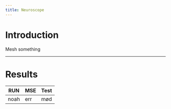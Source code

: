 ```yaml
---
title: Neuroscope
---
```


# Introduction

Mesh something

---

# Results

| RUN | MSE | Test |
|---|---|---|
| noah  |  err | mød | 
